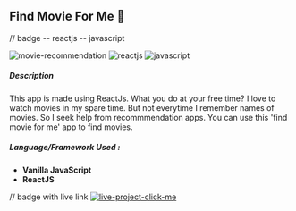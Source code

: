 ## Find Movie For Me 🍿

// badge -- reactjs -- javascript

![movie-recommendation](https://user-images.githubusercontent.com/49307371/210545059-efa7f878-7be0-4a25-91ce-236830ed7b2f.svg)
![reactjs](https://user-images.githubusercontent.com/49307371/210544751-ed37618b-4b18-4ad9-a451-cfc512421379.svg)
![javascript](https://user-images.githubusercontent.com/49307371/210544774-6a4d2784-1908-4f14-8861-ba4f4ea1432f.svg)

##### Description
This app is made using ReactJs. What you do at your free time? I love to watch movies in my spare time. But not everytime I remember names of movies. So I seek help from recommmendation apps. You can use this 'find movie for me' app to find movies.
##### Language/Framework Used : 
 - **Vanilla JavaScript**
 - **ReactJS**

// badge with live link
[![live-project-click-me](https://user-images.githubusercontent.com/49307371/210544805-cd561b46-ff7f-44c4-ab9f-baca094c60b3.svg)](https://findmovieforme.netlify.app/)
